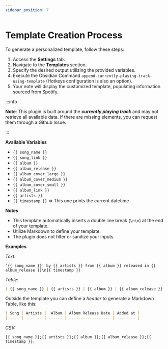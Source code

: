 ```yaml
---
sidebar_position: 7
---
```


# Template Creation Process

To generate a personalized template, follow these steps:

1. Access the **Settings** tab.
2. Navigate to the **Templates** section.
3. Specify the desired output utilizing the provided variables.
4. Execute the Obsidian Command `append-currently-playing-track-using-template` (Hotkeys configuration is also an option).
5. Your note will display the customized template, populating information sourced from Spotify.

:::info

**Note**: This plugin is built around the **_currently playing track_** and may not retrieve all available data. If there are missing elements, you can request them through a Github Issue.

:::

**Available Variables**

- `{{ song_name }}`
- `{{ song_link }}`
- `{{ album }}`
- `{{ album_release }}`
- `{{ album_cover_large }}`
- `{{ album_cover_medium }}`
- `{{ album_cover_small }}`
- `{{ album_link }}`
- `{{ artists }}`
- `{{ timestamp }}` => This one prints the current datetime

**Notes**

- This template automatically inserts a double line break (`\n\n`) at the end of your template.
- Utilize Markdown to define your template.
- The plugin does not filter or sanitize your inputs.

**Examples**

_Text:_

```text
'{{ song_name }}' by {{ artists }} from {{ album }} released in {{ album_release }}\n{{ timestamp }}
```

_Table:_

```md
| {{ song_name }} | {{ artists }} | {{ album }} | {{ album_release }} | {{ timestamp }} |
```

Outside the template you can define a _header_ to generate a Markdown Table, like this:

```md
| Song | Artists |  Album | Album Release Date | Added at |
| ---- | ------- | ------ | ------------------ | -------- |
```

_CSV:_

```csv
{{ song_name }};{{ artists }};{{ album }};{{ album_release }};{{ timestamp }};
```
